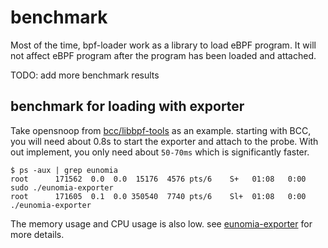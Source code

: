 # benchmark

Most of the time, bpf-loader work as a library to load eBPF program. It will not affect eBPF program after the program has been loaded and attached.

TODO: add more benchmark results

## benchmark for loading with exporter

Take opensnoop from [bcc/libbpf-tools](https://github.com/iovisor/bcc/blob/master/libbpf-tools/opensnoop.bpf.c) as an example. starting with BCC, you will need about 0.8s to start the exporter and attach to the probe. With out implement, you only need about `50-70ms` which is significantly faster.

```console
$ ps -aux | grep eunomia
root      171562  0.0  0.0  15176  4576 pts/6    S+   01:08   0:00 sudo ./eunomia-exporter
root      171605  0.1  0.0 350540  7740 pts/6    Sl+  01:08   0:00 ./eunomia-exporter
```

The memory usage and CPU usage is also low. see [eunomia-exporter](https://github.com/eunomia-bpf/eunomia-bpf/tree/master/eunomia-sdks/eunomia-otel) for more details.
